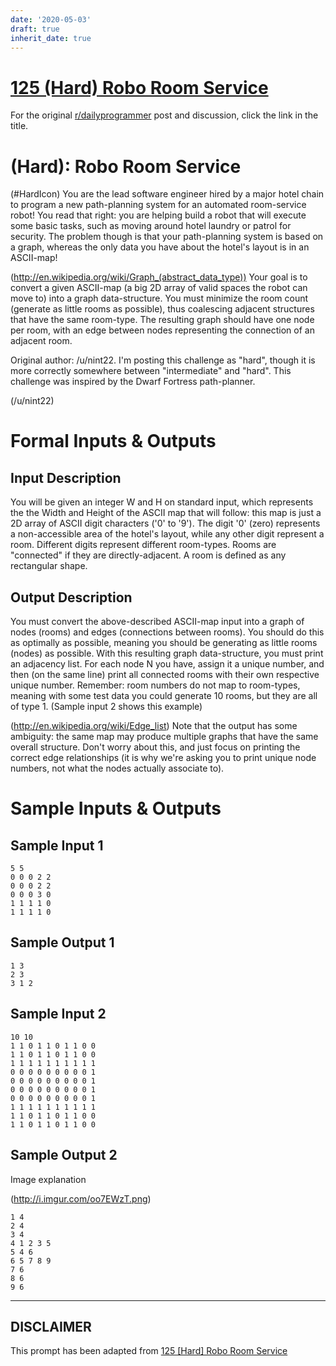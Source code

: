 ```yaml
---
date: '2020-05-03'
draft: true
inherit_date: true
---
```


# [125 (Hard) Robo Room Service](https://www.reddit.com/r/dailyprogrammer/comments/1hkpwz/070313_challenge_125_hard_robo_room_service/)

For the original [r/dailyprogrammer](https://www.reddit.com/r/dailyprogrammer/) post and discussion, click the link in the title.

#  (Hard): Robo Room Service
(#HardIcon)
You are the lead software engineer hired by a major hotel chain to program a new path-planning system for an automated room-service robot! You read that right: you are helping build a robot that will execute some basic tasks, such as moving around hotel laundry or patrol for security. The problem though is that your path-planning system is based on a graph, whereas the only data you have about the hotel's layout is in an ASCII-map!

(http://en.wikipedia.org/wiki/Graph_(abstract_data_type))
Your goal is to convert a given ASCII-map (a big 2D array of valid spaces the robot can move to) into a graph data-structure. You must minimize the room count (generate as little rooms as possible), thus coalescing adjacent structures that have the same room-type. The resulting graph should have one node per room, with an edge between nodes representing the connection of an adjacent room.

Original author: /u/nint22. I'm posting this challenge as "hard", though it is more correctly somewhere between "intermediate" and "hard". This challenge was inspired by the Dwarf Fortress path-planner.

(/u/nint22)
# Formal Inputs & Outputs
## Input Description
You will be given an integer W and H on standard input, which represents the the Width and Height of the ASCII map that will follow: this map is just a 2D array of ASCII digit characters ('0' to '9'). The digit '0' (zero) represents a non-accessible area of the hotel's layout, while any other digit represent a room. Different digits represent different room-types. Rooms are "connected" if they are directly-adjacent. A room is defined as any rectangular shape.

## Output Description
You must convert the above-described ASCII-map input into a graph of nodes (rooms) and edges (connections between rooms). You should do this as optimally as possible, meaning you should be generating as little rooms (nodes) as possible. With this resulting graph data-structure, you must print an adjacency list. For each node N you have, assign it a unique number, and then (on the same line) print all connected rooms with their own respective unique number. Remember: room numbers do not map to room-types, meaning with some test data you could generate 10 rooms, but they are all of type 1. (Sample input 2 shows this example)

(http://en.wikipedia.org/wiki/Edge_list)
Note that the output has some ambiguity: the same map may produce multiple graphs that have the same overall structure. Don't worry about this, and just focus on printing the correct edge relationships (it is why we're asking you to print unique node numbers, not what the nodes actually associate to).

# Sample Inputs & Outputs
## Sample Input 1

```
5 5
0 0 0 2 2
0 0 0 2 2
0 0 0 3 0
1 1 1 1 0
1 1 1 1 0
```
## Sample Output 1

```
1 3
2 3
3 1 2
```
## Sample Input 2

```
10 10
1 1 0 1 1 0 1 1 0 0
1 1 0 1 1 0 1 1 0 0
1 1 1 1 1 1 1 1 1 1
0 0 0 0 0 0 0 0 0 1
0 0 0 0 0 0 0 0 0 1
0 0 0 0 0 0 0 0 0 1
0 0 0 0 0 0 0 0 0 1
1 1 1 1 1 1 1 1 1 1
1 1 0 1 1 0 1 1 0 0
1 1 0 1 1 0 1 1 0 0
```
## Sample Output 2
Image explanation

(http://i.imgur.com/oo7EWzT.png)

```
1 4
2 4
3 4
4 1 2 3 5
5 4 6
6 5 7 8 9
7 6
8 6
9 6
```

----
## **DISCLAIMER**
This prompt has been adapted from [125 [Hard] Robo Room Service](https://www.reddit.com/r/dailyprogrammer/comments/1hkpwz/070313_challenge_125_hard_robo_room_service/
)
